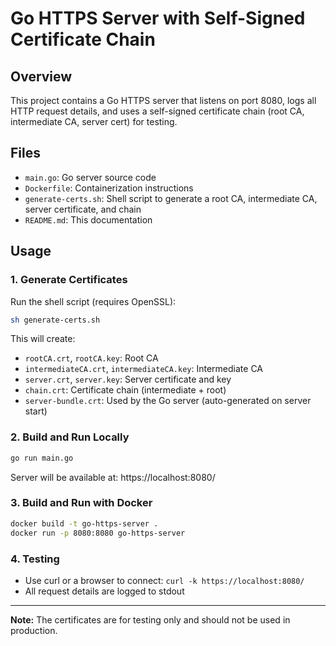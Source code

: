 # Go HTTPS Server with Self-Signed Certificate Chain

## Overview
This project contains a Go HTTPS server that listens on port 8080, logs all HTTP request details, and uses a self-signed certificate chain (root CA, intermediate CA, server cert) for testing.

## Files
- `main.go`: Go server source code
- `Dockerfile`: Containerization instructions
- `generate-certs.sh`: Shell script to generate a root CA, intermediate CA, server certificate, and chain
- `README.md`: This documentation

## Usage

### 1. Generate Certificates
Run the shell script (requires OpenSSL):

```sh
sh generate-certs.sh
```

This will create:
- `rootCA.crt`, `rootCA.key`: Root CA
- `intermediateCA.crt`, `intermediateCA.key`: Intermediate CA
- `server.crt`, `server.key`: Server certificate and key
- `chain.crt`: Certificate chain (intermediate + root)
- `server-bundle.crt`: Used by the Go server (auto-generated on server start)

### 2. Build and Run Locally

```sh
go run main.go
```

Server will be available at: https://localhost:8080/

### 3. Build and Run with Docker

```sh
docker build -t go-https-server .
docker run -p 8080:8080 go-https-server
```

### 4. Testing
- Use curl or a browser to connect: `curl -k https://localhost:8080/`
- All request details are logged to stdout

---

**Note:** The certificates are for testing only and should not be used in production.
